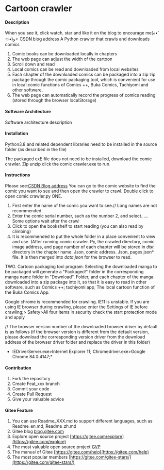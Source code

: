 # Cartoon crawler

#### Description
When you see it, click watch, star and like it on the blog to encourage me(๑•̀ㅂ•́)و✧
[CSDN blog address](https://blog.csdn.net/zero_mumu/article/details/107852060)
A Python crawler that crawls and downloads comics

1. Comic books can be downloaded locally in chapters
2. The web page can adjust the width of the cartoon
3. Scroll down and read
4. Local comics can be read and downloaded from local websites
5. Each chapter of the downloaded comics can be packaged into a zip zip package through the comic packaging tool, which is convenient for use in local comic functions of Comics ++, Buka Comics, Tachiyomi and other software.
6. The web page can automatically record the progress of comics reading (stored through the browser localStorage)


#### Software Architecture
Software architecture description

#### Installation

Python3.8 and related dependent libraries need to be installed in the source folder (as described in the file)

The packaged exE file does not need to be installed, download the comic crawler. Zip unzip click the comic crawler.exe to run.

#### Instructions
Please see:[CSDN Blog address](https://blog.csdn.net/zero_mumu/article/details/107852060)
You can go to the comic website to find the comic you want to see and then open the crawler to crawl.
Double click to open comic crawler.py
ONE.
 1. First enter the name of the comic you want to see.// Long names are not recommended.
 2. Enter the comic serial number, such as the number 2, and select......
 Some options wait after the crawl
 3. Click to open the bookshelf to start reading (you can also read by climbing)
 4. It is recommended to put the whole folder in a place convenient to view and use.
 (After running comic crawler. Py, the crawled directory, comic image address, and page number of each chapter will be stored in *dist* directory in the chapter name. Json, comic address. Json, pages.json* file.
 It is then merged into *data.json* for the browser to read.
 
 TWO. Cartoon packaging tool program:
Selecting the downloaded manga to be packaged will generate a "Packaged!" folder in the corresponding manga name folder in "Download".
Folder, and each chapter of the manga downloaded into a zip package into it, so that it is easy to read in other software, such as Comics ++;
tachiyomi app; 
The local cartoon function of the Buka Comics App.

Google chrome is recommended for crawling. IE11 is unstable.
If you are using IE browser during crawling, please enter the Settings of IE before crawling;>
Safety>All four items in security check the start protection mode and apply

// The browser version number of the downloaded browser driver by default is as follows (if the browser version is different from the default version, please download the corresponding version driver from the download address of the browser driver folder and replace the driver in this folder) 

* IEDriverServer.exe>Internet Explorer 11;   Chromedriver.exe>Google Chrome 84.0.4147;*

#### Contribution

1.  Fork the repository
2.  Create Feat_xxx branch
3.  Commit your code
4.  Create Pull Request
5.  Give your valuable advice


#### Gitee Feature

1.  You can use Readme\_XXX.md to support different languages, such as Readme\_en.md, Readme\_zh.md
2.  Gitee blog [blog.gitee.com](https://blog.gitee.com)
3.  Explore open source project [https://gitee.com/explore](https://gitee.com/explore)
4.  The most valuable open source project [GVP](https://gitee.com/gvp)
5.  The manual of Gitee [https://gitee.com/help](https://gitee.com/help)
6.  The most popular members  [https://gitee.com/gitee-stars/](https://gitee.com/gitee-stars/)
